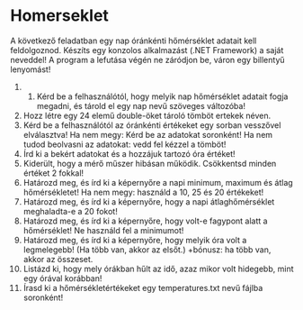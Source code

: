 # Homerseklet
 
A következő feladatban egy nap óránkénti hőmérséklet adatait kell feldolgoznod. Készíts egy konzolos alkalmazást (.NET Framework) a saját neveddel! A program a lefutása végén ne záródjon be, váron egy billentyű lenyomást!

1. 1.	Kérd be a felhasználótól, hogy melyik nap hőmérséklet adatait fogja megadni, és tárold el egy nap nevű szöveges változóba!
2.	Hozz létre egy 24 elemű double-öket tároló tömböt ertekek néven.
3.	Kérd be a felhasználótól az óránkénti értékeket egy sorban vesszővel elválasztva!
Ha nem megy: Kérd be az adatokat soronként!
Ha nem tudod beolvasni az adatokat: vedd fel kézzel a tömböt!
4.	Írd ki a bekért adatokat és a hozzájuk tartozó óra értéket!
5.	Kiderült, hogy a mérő műszer hibásan működik. Csökkentsd minden értéket 2 fokkal!
6.	Határozd meg, és írd ki a képernyőre a napi minimum, maximum és átlag hőmérsékletet!
Ha nem megy: használd a 10, 25 és 20 értékeket!
7.	Határozd meg, és írd ki a képernyőre, hogy a napi átlaghőmérséklet meghaladta-e a 20 fokot!
8.	Határozd meg, és írd ki a képernyőre, hogy volt-e fagypont alatt a hőmérséklet! Ne használd fel a minimumot!
9.	Határozd meg, és írd ki a képernyőre, hogy melyik óra volt a legmelegebb! (Ha több van, akkor az elsőt.)
+bónusz: ha több van, akkor az összeset.
10.	Listázd ki, hogy mely órákban hűlt az idő, azaz mikor volt hidegebb, mint egy órával korábban!
11.	Írasd ki a hőmérsékletértékeket egy temperatures.txt nevű fájlba soronként!
